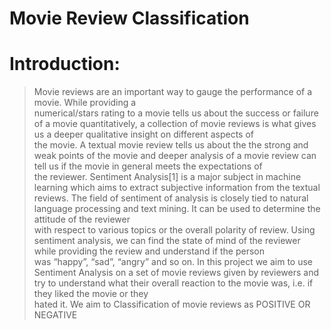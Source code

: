 # Movie Review Classification
# Introduction:
>Movie	reviews	are	an	important	way	to	gauge	the	performance	of	a	movie.		While	providing	a	
numerical/stars	rating	to	a	movie	tells us	about	the	success	or failure	of	a	movie	quantitatively,	
a	collection	of	movie	reviews	is	what	gives	us	a	deeper	qualitative	insight	on	different	aspects	of	
the movie.	A	textual	movie	review	tells	us	about	the	the	strong	and	weak	points	of	the	movie	and	
deeper analysis	of	a	movie	review	can	tell	us	if	the	movie	in	general	meets	the	expectations	of	
the	reviewer.
Sentiment	 Analysis[1] is	 a	major	 subject	 in	machine	 learning	 which	 aims	 to	 extract	 subjective	
information	from	the	textual	reviews.	The	field	of	sentiment	of	analysis	is	closely	tied	to natural	
language	processing	and	text	mining.	It	can	be	used to determine	the	attitude	of	the	reviewer	
with	respect	to	various	topics or	the	overall	polarity	of	review.	Using	sentiment	analysis,	we	can	
find	the	state	of	mind of	the	reviewer	while	providing	the	review	and	understand	if	the	person	
was	“happy”,	“sad”,	“angry”	and	so	on.	
In	this	project	we	aim	to	use	Sentiment	Analysis	on	a	set	of	movie	reviews	given	by	reviewers	and	
try	to	understand	what	their	overall	reaction	to	the	movie was, i.e. if	they	liked	the	movie	or	they	
hated	it.	We	aim	 to
Classification of movie reviews as POSITIVE OR NEGATIVE 
